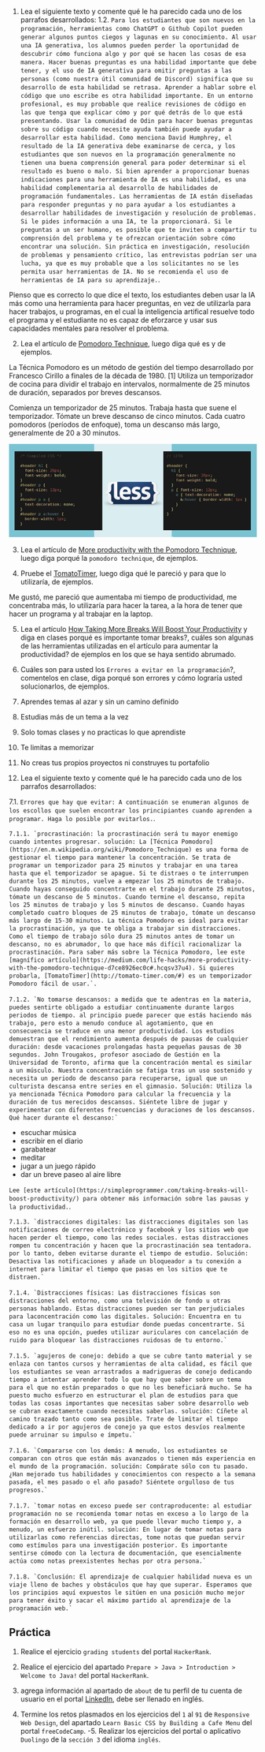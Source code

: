 1. Lea el siguiente texto y comente qué le ha parecido cada uno de los parrafos desarrollados:
  1.2. `Para los estudiantes que son nuevos en la programación, herramientas como ChatGPT o Github Copilot pueden generar algunos puntos ciegos y lagunas en su conocimiento. Al usar una IA generativa, los alumnos pueden perder la oportunidad de descubrir cómo funciona algo y por qué se hacen las cosas de esa manera. Hacer buenas preguntas es una habilidad importante que debe tener, y el uso de IA generativa para omitir preguntas a las personas (como nuestra útil comunidad de Discord) significa que su desarrollo de esta habilidad se retrasa. Aprender a hablar sobre el código que uno escribe es otra habilidad importante. En un entorno profesional, es muy probable que realice revisiones de código en las que tenga que explicar cómo y por qué detrás de lo que está presentando. Usar la comunidad de Odin para hacer buenas preguntas sobre su código cuando necesite ayuda también puede ayudar a desarrollar esta habilidad. Como menciona David Humphrey, el resultado de la IA generativa debe examinarse de cerca, y los estudiantes que son nuevos en la programación generalmente no tienen una buena comprensión general para poder determinar si el resultado es bueno o malo. Si bien aprender a proporcionar buenas indicaciones para una herramienta de IA es una habilidad, es una habilidad complementaria al desarrollo de habilidades de programación fundamentales. Las herramientas de IA están diseñadas para responder preguntas y no para ayudar a los estudiantes a desarrollar habilidades de investigación y resolución de problemas. Si le pides información a una IA, te la proporcionará. Si le preguntas a un ser humano, es posible que te inviten a compartir tu comprensión del problema y te ofrezcan orientación sobre cómo encontrar una solución. Sin práctica en investigación, resolución de problemas y pensamiento crítico, las entrevistas podrían ser una lucha, ya que es muy probable que a los solicitantes no se les permita usar herramientas de IA. No se recomienda el uso de herramientas de IA para su aprendizaje.`.

  Pienso que es correcto lo que dice el texto, los estudiantes deben usar la IA más como una herramienta para hacer preguntas, en vez de utilizarla para hacer trabajos, u programas, en el cual la inteligencia artifical resuelve todo el programa y el estudiante no es capaz de eforzarce y usar sus capacidades mentales para resolver el problema.


2. Lea el artículo de [Pomodoro Technique](https://en.m.wikipedia.org/wiki/Pomodoro_Technique), luego diga qué es y de ejemplos.

La Técnica Pomodoro es un método de gestión del tiempo desarrollado por Francesco Cirillo a finales de la década de 1980. [1] Utiliza un temporizador de cocina para dividir el trabajo en intervalos, normalmente de 25 minutos de duración, separados por breves descansos.  

Comienza un temporizador de 25 minutos. Trabaja hasta que suene el temporizador. Tómate un breve descanso de cinco minutos. Cada cuatro pomodoros (períodos de enfoque), toma un descanso más largo, generalmente de 20 a 30 minutos.

![Alt text](image-11.png)


3. Lea el artículo de [More productivity with the Pomodoro Technique](https://medium.com/life-hacks/more-productivity-with-the-pomodoro-technique-d7ce8926ec0c#.hcqsv37u4), luego diga porqué la `pomodoro technique`, de ejemplos.


4. Pruebe el [TomatoTimer](http://tomato-timer.com/#), luego diga qué le pareció y para que lo utilizaría, de ejemplos.

Me gustó, me pareció que aumentaba mi tiempo de productividad, me concentraba más, lo utilizaría para hacer la tarea, a la hora de tener que hacer un programa y al trabajar en la laptop. 



5. Lea el artículo [How Taking More Breaks Will Boost Your Productivity](https://simpleprogrammer.com/taking-breaks-will-boost-productivity/) y diga en clases porqué es importante tomar breaks?, cuáles son algunas de las herramientas utilizadas en el artículo para aumentar la productividad? de ejemplos en los que se haya sentido abrumado.


6. Cuáles son para usted los `Errores a evitar en la programación`?, comentelos en clase, diga porqué son errores y cómo lograría usted solucionarlos, de ejemplos.

1. Aprendes temas al azar y sin un camino definido
2. Estudias más de un tema a la vez
3. Solo tomas clases y no practicas lo que aprendiste
4. Te limitas a memorizar
5. No creas tus propios proyectos ni construyes tu portafolio


7. Lea el siguiente texto y comente qué le ha parecido cada uno de los parrafos desarrollados:

  7.1. `Errores que hay que evitar: A continuación se enumeran algunos de los escollos que suelen encontrar los principiantes cuando aprenden a programar. Haga lo posible por evitarlos.`.

    7.1.1. `procrastinación: la procrastinación será tu mayor enemigo cuando intentes progresar. solución: La [Técnica Pomodoro](https://en.m.wikipedia.org/wiki/Pomodoro_Technique) es una forma de gestionar el tiempo para mantener la concentración. Se trata de programar un temporizador para 25 minutos y trabajar en una tarea hasta que el temporizador se apague. Si te distraes o te interrumpen durante los 25 minutos, vuelve a empezar los 25 minutos de trabajo. Cuando hayas conseguido concentrarte en el trabajo durante 25 minutos, tómate un descanso de 5 minutos. Cuando termine el descanso, repita los 25 minutos de trabajo y los 5 minutos de descanso. Cuando hayas completado cuatro bloques de 25 minutos de trabajo, tómate un descanso más largo de 15-30 minutos. La técnica Pomodoro es ideal para evitar la procrastinación, ya que te obliga a trabajar sin distracciones. Como el tiempo de trabajo sólo dura 25 minutos antes de tomar un descanso, no es abrumador, lo que hace más difícil racionalizar la procrastinación. Para saber más sobre la Técnica Pomodoro, lee este [magnífico artículo](https://medium.com/life-hacks/more-productivity-with-the-pomodoro-technique-d7ce8926ec0c#.hcqsv37u4). Si quieres probarla, [TomatoTimer](http://tomato-timer.com/#) es un temporizador Pomodoro fácil de usar.`.

    7.1.2. `No tomarse descansos: a medida que te adentras en la materia, puedes sentirte obligado a estudiar continuamente durante largos periodos de tiempo. al principio puede parecer que estás haciendo más trabajo, pero esto a menudo conduce al agotamiento, que en consecuencia se traduce en una menor productividad. Los estudios demuestran que el rendimiento aumenta después de pausas de cualquier duración: desde vacaciones prolongadas hasta pequeñas pausas de 30 segundos. John Trougakos, profesor asociado de Gestión en la Universidad de Toronto, afirma que la concentración mental es similar a un músculo. Nuestra concentración se fatiga tras un uso sostenido y necesita un periodo de descanso para recuperarse, igual que un culturista descansa entre series en el gimnasio. Solución: Utiliza la ya mencionada Técnica Pomodoro para calcular la frecuencia y la duración de tus merecidos descansos. Siéntete libre de jugar y experimentar con diferentes frecuencias y duraciones de los descansos. Qué hacer durante el descanso:`

- escuchar música
- escribir en el diario
- garabatear
- meditar
- jugar a un juego rápido
- dar un breve paseo al aire libre

`Lee [este artículo](https://simpleprogrammer.com/taking-breaks-will-boost-productivity/) para obtener más información sobre las pausas y la productividad.`.


    7.1.3. `distracciones digitales: las distracciones digitales son las notificaciones de correo electrónico y facebook y los sitios web que hacen perder el tiempo, como las redes sociales. estas distracciones rompen tu concentración y hacen que la procrastinación sea tentadora. por lo tanto, deben evitarse durante el tiempo de estudio. Solución: Desactiva las notificaciones y añade un bloqueador a tu conexión a internet para limitar el tiempo que pasas en los sitios que te distraen.`
    
    7.1.4. `Distracciones físicas: Las distracciones físicas son distracciones del entorno, como una televisión de fondo u otras personas hablando. Estas distracciones pueden ser tan perjudiciales para laconcentración como las digitales. Solución: Encuentra en tu casa un lugar tranquilo para estudiar donde puedas concentrarte. Si eso no es una opción, puedes utilizar auriculares con cancelación de ruido para bloquear las distracciones ruidosas de tu entorno.`

    7.1.5. `agujeros de conejo: debido a que se cubre tanto material y se enlaza con tantos cursos y herramientas de alta calidad, es fácil que los estudiantes se vean arrastrados a madrigueras de conejo dedicando tiempo a intentar aprender todo lo que hay que saber sobre un tema para el que no están preparados o que no les beneficiará mucho. Se ha puesto mucho esfuerzo en estructurar el plan de estudios para que todas las cosas importantes que necesitas saber sobre desarrollo web se cubran exactamente cuando necesitas saberlas. solución: Cíñete al camino trazado tanto como sea posible. Trate de limitar el tiempo dedicado a ir por agujeros de conejo ya que estos desvíos realmente puede arruinar su impulso e ímpetu.`

    7.1.6. `Compararse con los demás: A menudo, los estudiantes se comparan con otros que están más avanzados o tienen más experiencia en el mundo de la programación. solución: Compárate sólo con tu pasado. ¿Han mejorado tus habilidades y conocimientos con respecto a la semana pasada, el mes pasado o el año pasado? Siéntete orgulloso de tus progresos.`

    7.1.7. `tomar notas en exceso puede ser contraproducente: al estudiar programación no se recomienda tomar notas en exceso a lo largo de la formación en desarrollo web, ya que puede llevar mucho tiempo y, a menudo, un esfuerzo inútil. solución: En lugar de tomar notas para utilizarlas como referencias directas, tome notas que puedan servir como estímulos para una investigación posterior. Es importante sentirse cómodo con la lectura de documentación, que esencialmente actúa como notas preexistentes hechas por otra persona.`

    7.1.8. `Conclusión: El aprendizaje de cualquier habilidad nueva es un viaje lleno de baches y obstáculos que hay que superar. Esperamos que los principios aquí expuestos le sitúen en una posición mucho mejor para tener éxito y sacar el máximo partido al aprendizaje de la programación web.`

## Práctica

1. Realice el ejercicio `grading students` del portal `HackerRank`.

2. Realice el ejercicio del apartado `Prepare > Java > Introduction > Welcome to Java!` del portal `HackerRank`.

3. agrega información al apartado de `about` de tu perfil de tu cuenta de usuario en el portal [LinkedIn](https://www.linkedin.com/), debe ser llenado en inglés.

4. Termine los retos plasmados en los ejercicios del `1` al `91` de `Responsive Web Design`, del apartado `Learn Basic CSS by Building a Cafe Menu` del portal `freeCodeCamp`.
-5. Realizar los ejercicios del portal o aplicativo `Duolingo` de la `sección 3` del idioma `inglés`.